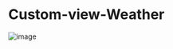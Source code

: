 # Custom-view-Weather
![image](https://github.com/sleepingforest100/Custom-view-Weather/assets/123440519/7f7e9750-d944-4b5a-9380-7e64b84461cb)
